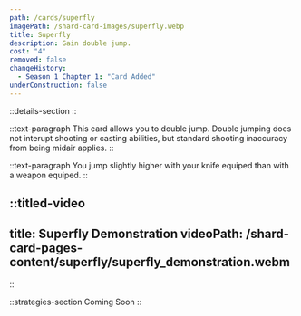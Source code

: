 ```yaml
---
path: /cards/superfly
imagePath: /shard-card-images/superfly.webp
title: Superfly
description: Gain double jump.
cost: "4"
removed: false
changeHistory:
  - Season 1 Chapter 1: "Card Added"
underConstruction: false
---
```


::details-section
::

::text-paragraph
This card allows you to double jump. Double jumping does not interupt shooting or casting abilities, but standard shooting inaccuracy from being midair applies.
::

::text-paragraph
You jump slightly higher with your knife equiped than with a weapon equiped.
::

::titled-video
---
title: Superfly Demonstration
videoPath: /shard-card-pages-content/superfly/superfly_demonstration.webm
---
::

::strategies-section
Coming Soon
::
